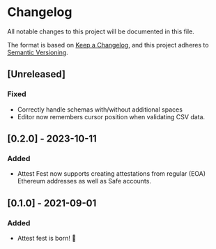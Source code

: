 # Changelog

All notable changes to this project will be documented in this file.

The format is based on [Keep a Changelog](https://keepachangelog.com/en/1.0.0/), and this project adheres to [Semantic Versioning](https://semver.org/spec/v2.0.0.html).

## [Unreleased]

### Fixed

- Correctly handle schemas with/without additional spaces
- Editor now remembers cursor position when validating CSV data.

## [0.2.0] - 2023-10-11

### Added

- Attest Fest now supports creating attestations from regular (EOA) Ethereum addresses as well as Safe accounts.

## [0.1.0] - 2021-09-01

### Added

- Attest fest is born! 🎂
